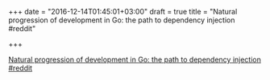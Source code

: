 +++
date = "2016-12-14T01:45:01+03:00"
draft = true
title = "Natural progression of development in Go: the path to dependency injection  #reddit"

+++

<p><a href="https://t.co/7QaE7cJjJ8">Natural progression of development in Go: the path to dependency injection  #reddit</a></p>
